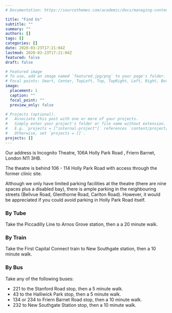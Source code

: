 ```yaml
---
# Documentation: https://sourcethemes.com/academic/docs/managing-content/

title: "Find Us"
subtitle: ""
summary: ""
authors: []
tags: []
categories: []
date: 2020-03-23T17:21:04Z
lastmod: 2020-03-23T17:21:04Z
featured: false
draft: false

# Featured image
# To use, add an image named `featured.jpg/png` to your page's folder.
# Focal points: Smart, Center, TopLeft, Top, TopRight, Left, Right, BottomLeft, Bottom, BottomRight.
image:
  placement: 1
  caption: ""
  focal_point: ""
  preview_only: false

# Projects (optional).
#   Associate this post with one or more of your projects.
#   Simply enter your project's folder or file name without extension.
#   E.g. `projects = ["internal-project"]` references `content/project/deep-learning/index.md`.
#   Otherwise, set `projects = []`.
projects: []
---
```


Our address is Incognito Theatre, 106A Holly Park Road , Friern Barnet, London N11 3HB. 

The theatre is behind 106 - 114 Holly Park Road with access through the former clinic site.

Although we only have limited parking facilities at the theatre (there are nine spaces plus a disabled bay), there is ample parking in the neighbouring streets (Bellvue Road, Glenthorne Road, Carlton Road).  However, it would be appreciated if you could avoid parking in Holly Park Road itself.

### By Tube
Take the Piccadilly Line to Arnos Grove station, then a a 20 minute walk. 

### By Train
Take the First Capital Connect train to New Southgate station, then a 10 minute walk. 

### By Bus
Take any of the following buses:
* 221 to the Stanford Road stop, then a 5 minute walk.
* 43 to the Halliwick Park stop, then a 5 minute walk.
* 134 or 234 to Friern Barnet Road stop, then a 10 minute walk.
* 232 to New Southgate Station stop, then a 10 minute walk.
